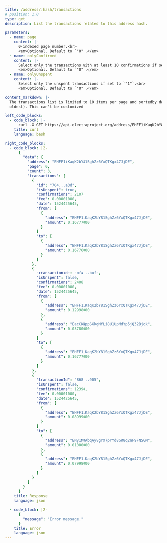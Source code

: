```yaml
---
title: /address/:hash/transactions
# position: 1.0
type: get
description: List the transactions related to this address hash.

parameters:
  - name: page
    content: |-
      0-indexed page number.<br>
      <em>Optional. Default to `"0"`.</em>
  - name: onlyConfirmed
    content: |-
      Select only the transactions with at least 10 confirmations if set to `"1"`.<br>
      <em>Optional. Default to `"0"`.</em>
  - name: onlyUnspent
    content: |-
      Select only the unspent transactions if set to `"1"`.<br>
      <em>Optional. Default to `"0"`.</em>

content_markdown: |-
  The transactions list is limited to 10 items per page and sortedby date in descending order (from the newest to the
  oldest). This can't be customized.

left_code_blocks:
  - code_block: |-
      curl -X GET https://api.electraproject.org/address/EHFF1iKaqK2bY81SghZz6YxQTKgx47JjDE/transactions
    title: curl
    language: bash

right_code_blocks:
  - code_block: |2-
      {
        "data": {
          "address": "EHFF1iKaqK2bY81SghZz6YxQTKgx47JjDE",
          "page": 0,
          "count": 3,
          "transactions": [
            {
              "id": "704...a3d",
              "isUnspent": true,
              "confirmations": 2107,
              "fee": 0.00001000,
              "date": 1524425645,
              "from": [
                {
                  "address": "EHFF1iKaqK2bY81SghZz6YxQTKgx47JjDE",
                  "amount": 0.16777000
                }
              ]
              "to": [
                {
                  "address": "EHFF1iKaqK2bY81SghZz6YxQTKgx47JjDE",
                  "amount": 0.16776000
                }
              ]
            },
            {
              "transactionId": "0f4...b0f",
              "isUnspent": false,
              "confirmations": 2408,
              "fee": 0.00001000,
              "date": 1524425645,
              "from": [
                {
                  "address": "EHFF1iKaqK2bY81SghZz6YxQTKgx47JjDE",
                  "amount": 0.12998000
                },
                {
                  "address": "EacCKNppSXkgMfLi8U1UpMdYp5jQ32Bjqk",
                  "amount": 0.03780000
                }
              ]
              "to": [
                {
                  "address": "EHFF1iKaqK2bY81SghZz6YxQTKgx47JjDE",
                  "amount": 0.16777000
                }
              ]
            },
            {
              "transactionId": "868...905",
              "isUnspent": false,
              "confirmations": 12398,
              "fee": 0.00001000,
              "date": 1524425645,
              "from": [
                {
                  "address": "EHFF1iKaqK2bY81SghZz6YxQTKgx47JjDE",
                  "amount": 0.08999000
                }
              ]
              "to": [
                {
                  "address": "ENy1M8AbqAyvgYX7pYYd8GR8q2nF9FNSGM",
                  "amount": 0.01000000
                },
                {
                  "address": "EHFF1iKaqK2bY81SghZz6YxQTKgx47JjDE",
                  "amount": 0.07998000
                }
              ]
            }
          ]
        }
      }
    title: Response
    language: json

  - code_block: |2-
      {
        "message": "Error message."
      }
    title: Error
    language: json
---
```

